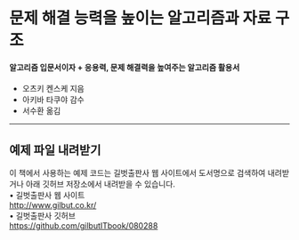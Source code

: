 # 문제 해결 능력을 높이는 알고리즘과 자료 구조
#### 알고리즘 입문서이자 + 응용력, 문제 해결력을 높여주는 알고리즘 활용서

- 오츠키 켄스케 지음
- 아키바 타쿠야 감수
- 서수환 옮김

----------------------
## 예제 파일 내려받기

이 책에서 사용하는 예제 코드는 길벗출판사 웹 사이트에서 도서명으로 검색하여 내려받거나 아래 깃허브 저장소에서 내려받을 수 있습니다. </br>
• 길벗출판사 웹 사이트</br>
http://www.gilbut.co.kr/</br>
• 길벗출판사 깃허브</br>
https://github.com/gilbutITbook/080288</br>
